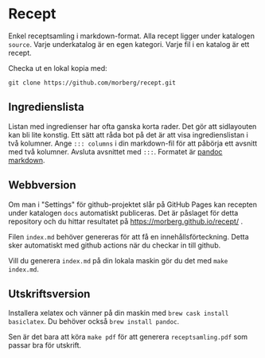 # Recept
Enkel receptsamling i markdown-format. Alla recept ligger under katalogen `source`. Varje
underkatalog är en egen kategori. Varje fil i en katalog är ett recept.

Checka ut en lokal kopia med:

    git clone https://github.com/morberg/recept.git

## Ingredienslista

Listan med ingredienser har ofta ganska korta rader. Det gör att sidlayouten kan bli lite
konstig. Ett sätt att råda bot på det är att visa ingredienslistan i två kolumner. Ange
`::: columns` i din markdown-fil för att påbörja ett avsnitt med två kolumner. Avsluta
avsnittet med `:::`. Formatet är [pandoc
markdown](https://pandoc.org/MANUAL.html#pandocs-markdown).

## Webbversion
Om man i "Settings" för github-projektet slår på GitHub Pages kan recepten under katalogen
`docs` automatiskt publiceras. Det är påslaget för detta repository och du hittar
resultatet på https://morberg.github.io/recept/ .

Filen `index.md` behöver genereras för att få en innehållsförteckning. Detta sker
automatiskt med github actions när du checkar in till github.

Vill du generera `index.md` på din lokala maskin gör du det med `make index.md`.

## Utskriftsversion

Installera xelatex och vänner på din maskin med `brew cask install basiclatex`. Du behöver
också `brew install pandoc`.

Sen är det bara att köra `make pdf` för att generera `receptsamling.pdf` som passar bra
för utskrift.
